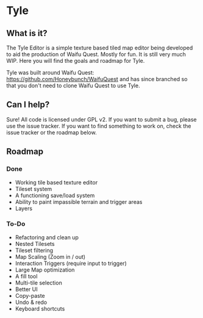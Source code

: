Tyle
====

## What is it?

The Tyle Editor is a simple texture based tiled map editor being developed to aid the production of Waifu Quest. Mostly for fun. It is still very much WIP. Here you will find the goals and roadmap for Tyle.

Tyle was built around Waifu Quest: https://github.com/Honeybunch/WaifuQuest and has since branched so that you don't need to clone Waifu Quest to use Tyle. 

## Can I help?

Sure! All code is licensed under GPL v2. If you want to submit a bug, please use the issue tracker. If you want to find something to work on, check the issue tracker or the roadmap below. 

## Roadmap

### Done

* Working tile based texture editor
* Tileset system
* A functioning save/load system
* Ability to paint impassible terrain and trigger areas
* Layers 

### To-Do

* Refactoring and clean up
* Nested Tilesets
* Tileset filtering
* Map Scaling (Zoom in / out)
* Interaction Triggers (require input to trigger)
* Large Map optimization
* A fill tool
* Multi-tile selection
* Better UI
* Copy-paste
* Undo & redo
* Keyboard shortcuts
